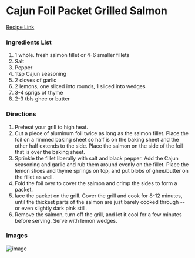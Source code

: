 # Cajun Foil Packet Grilled Salmon

[Recipe Link](https://www.perrysplate.com/2017/07/cajun-foil-packet-grilled-salmon.html)

### Ingredients List

1. 1 whole. fresh salmon fillet or 4-6 smaller fillets
1. Salt
1. Pepper
1. 1tsp Cajun seasoning
1. 2 cloves of garlic
1. 2 lemons, one sliced into rounds, 1 sliced into wedges
1. 3-4 sprigs of thyme
1. 2-3 tbls ghee or butter

### Directions

1. Preheat your grill to high heat.
1. Cut a piece of aluminum foil twice as long as the salmon fillet. Place the foil on a rimmed baking sheet so half is on the baking sheet and the other half extends to the side. Place the salmon on the side of the foil that is over the baking sheet.
1. Sprinkle the fillet liberally with salt and black pepper. Add the Cajun seasoning and garlic and rub them around evenly on the fillet. Place the lemon slices and thyme springs on top, and put blobs of ghee/butter on the fillet as well.
1. Fold the foil over to cover the salmon and crimp the sides to form a packet.
1. lace the packet on the grill. Cover the grill and cook for 8-12 minutes, until the thickest parts of the salmon are just barely cooked through -- or even slightly dark pink still.
1. Remove the salmon, turn off the grill, and let it cool for a few minutes before serving. Serve with lemon wedges.

### Images

![image](https://www.perrysplate.com/wp-content/uploads/2017/06/Grilled-Cajun-Foil-Packet-Salmon-5-620x930.jpg)
